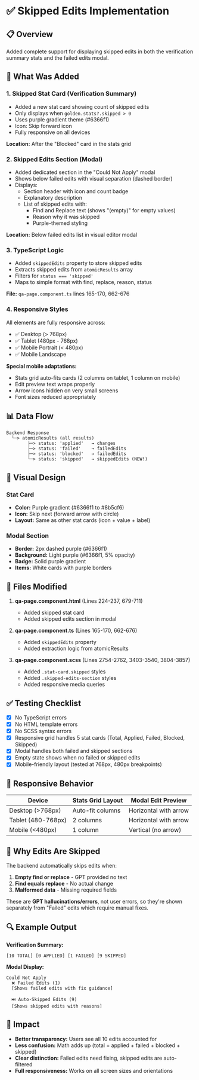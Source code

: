 # ✅ Skipped Edits Implementation

## 📋 Overview
Added complete support for displaying skipped edits in both the verification summary stats and the failed edits modal.

## 🎯 What Was Added

### 1. **Skipped Stat Card** (Verification Summary)
- Added a new stat card showing count of skipped edits
- Only displays when `golden.stats?.skipped > 0`
- Uses purple gradient theme (#6366f1)
- Icon: Skip forward icon
- Fully responsive on all devices

**Location:** After the "Blocked" card in the stats grid

### 2. **Skipped Edits Section** (Modal)
- Added dedicated section in the "Could Not Apply" modal
- Shows below failed edits with visual separation (dashed border)
- Displays:
  - Section header with icon and count badge
  - Explanatory description
  - List of skipped edits with:
    - Find and Replace text (shows "(empty)" for empty values)
    - Reason why it was skipped
    - Purple-themed styling

**Location:** Below failed edits list in visual editor modal

### 3. **TypeScript Logic**
- Added `skippedEdits` property to store skipped edits
- Extracts skipped edits from `atomicResults` array
- Filters for `status === 'skipped'`
- Maps to simple format with find, replace, reason, status

**File:** `qa-page.component.ts` lines 165-170, 662-676

### 4. **Responsive Styles**
All elements are fully responsive across:
- ✅ Desktop (> 768px)
- ✅ Tablet (480px - 768px)
- ✅ Mobile Portrait (< 480px)
- ✅ Mobile Landscape

**Special mobile adaptations:**
- Stats grid auto-fits cards (2 columns on tablet, 1 column on mobile)
- Edit preview text wraps properly
- Arrow icons hidden on very small screens
- Font sizes reduced appropriately

## 📊 Data Flow

```
Backend Response
  └─> atomicResults (all results)
        ├─> status: 'applied'   → changes
        ├─> status: 'failed'    → failedEdits
        ├─> status: 'blocked'   → failedEdits
        └─> status: 'skipped'   → skippedEdits (NEW!)
```

## 🎨 Visual Design

### Stat Card
- **Color:** Purple gradient (#6366f1 to #8b5cf6)
- **Icon:** Skip next (forward arrow with circle)
- **Layout:** Same as other stat cards (icon + value + label)

### Modal Section
- **Border:** 2px dashed purple (#6366f1)
- **Background:** Light purple (#6366f1, 5% opacity)
- **Badge:** Solid purple gradient
- **Items:** White cards with purple borders

## 🔧 Files Modified

1. **qa-page.component.html** (Lines 224-237, 679-711)
   - Added skipped stat card
   - Added skipped edits section in modal

2. **qa-page.component.ts** (Lines 165-170, 662-676)
   - Added `skippedEdits` property
   - Added extraction logic from atomicResults

3. **qa-page.component.scss** (Lines 2754-2762, 3403-3540, 3804-3857)
   - Added `.stat-card.skipped` styles
   - Added `.skipped-edits-section` styles
   - Added responsive media queries

## ✅ Testing Checklist

- [x] No TypeScript errors
- [x] No HTML template errors
- [x] No SCSS syntax errors
- [x] Responsive grid handles 5 stat cards (Total, Applied, Failed, Blocked, Skipped)
- [x] Modal handles both failed and skipped sections
- [x] Empty state shows when no failed or skipped edits
- [x] Mobile-friendly layout (tested at 768px, 480px breakpoints)

## 📱 Responsive Behavior

| Device | Stats Grid Layout | Modal Edit Preview |
|--------|------------------|-------------------|
| Desktop (>768px) | Auto-fit columns | Horizontal with arrow |
| Tablet (480-768px) | 2 columns | Horizontal with arrow |
| Mobile (<480px) | 1 column | Vertical (no arrow) |

## 🎯 Why Edits Are Skipped

The backend automatically skips edits when:
1. **Empty find or replace** - GPT provided no text
2. **Find equals replace** - No actual change
3. **Malformed data** - Missing required fields

These are **GPT hallucinations/errors**, not user errors, so they're shown separately from "Failed" edits which require manual fixes.

## 🔍 Example Output

**Verification Summary:**
```
[10 TOTAL] [0 APPLIED] [1 FAILED] [9 SKIPPED]
```

**Modal Display:**
```
Could Not Apply
  ❌ Failed Edits (1)
  [Shows failed edits with fix guidance]
  
  ⏭️ Auto-Skipped Edits (9)
  [Shows skipped edits with reasons]
```

## 🚀 Impact

- **Better transparency:** Users see all 10 edits accounted for
- **Less confusion:** Math adds up (total = applied + failed + blocked + skipped)
- **Clear distinction:** Failed edits need fixing, skipped edits are auto-filtered
- **Full responsiveness:** Works on all screen sizes and orientations

